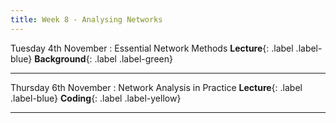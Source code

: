 ```yaml
---
title: Week 8 - Analysing Networks
---
```


Tuesday 4th November
: Essential Network Methods **Lecture**{: .label .label-blue} **Background**{: .label .label-green}
<!-- : [Slides]() &#183; [Video]() -->

---

Thursday 6th November
: Network Analysis in Practice **Lecture**{: .label .label-blue} **Coding**{: .label .label-yellow}
<!-- : [Slides]() &#183; [Video]() -->
<!-- : [Notebook]() &#183; [Notebook]() -->

---
